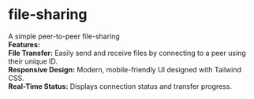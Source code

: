 # file-sharing
A simple peer-to-peer file-sharing 
<br/>
**Features:**
<br/>
**File Transfer:** Easily send and receive files by connecting to a peer using their unique ID.
<br/>
**Responsive Design:** Modern, mobile-friendly UI designed with Tailwind CSS.
<br/>
**Real-Time Status:** Displays connection status and transfer progress.
